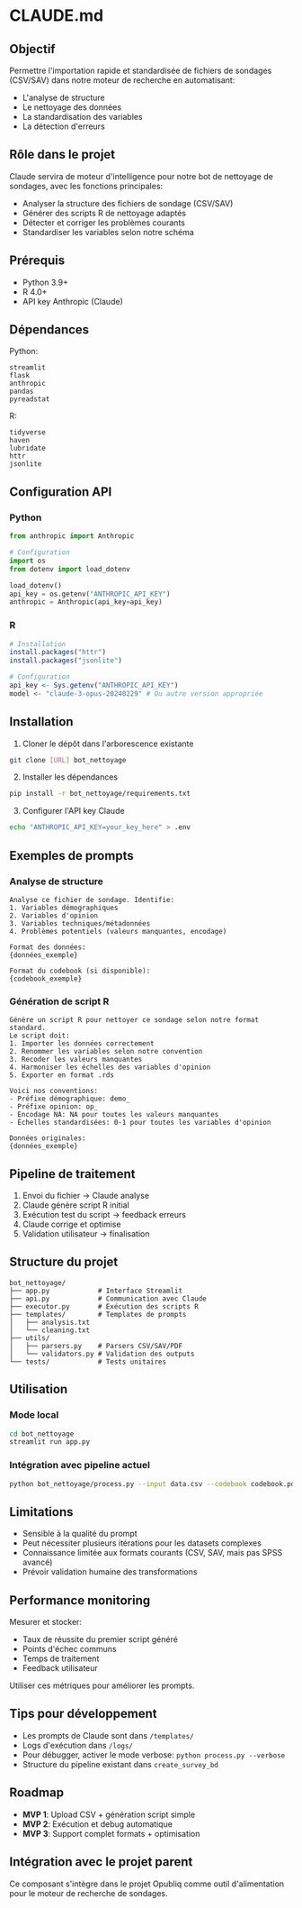 # CLAUDE.md

## Objectif

Permettre l'importation rapide et standardisée de fichiers de sondages (CSV/SAV) dans notre moteur de recherche en automatisant:
- L'analyse de structure
- Le nettoyage des données
- La standardisation des variables
- La détection d'erreurs

## Rôle dans le projet

Claude servira de moteur d'intelligence pour notre bot de nettoyage de sondages, avec les fonctions principales:

- Analyser la structure des fichiers de sondage (CSV/SAV)
- Générer des scripts R de nettoyage adaptés
- Détecter et corriger les problèmes courants
- Standardiser les variables selon notre schéma

## Prérequis

- Python 3.9+
- R 4.0+
- API key Anthropic (Claude)

## Dépendances

Python:
```
streamlit
flask
anthropic
pandas
pyreadstat
```

R:
```
tidyverse
haven
lubridate
httr
jsonlite
```

## Configuration API

### Python
```python
from anthropic import Anthropic

# Configuration
import os
from dotenv import load_dotenv

load_dotenv()
api_key = os.getenv("ANTHROPIC_API_KEY")
anthropic = Anthropic(api_key=api_key)
```

### R
```r
# Installation
install.packages("httr")
install.packages("jsonlite")

# Configuration
api_key <- Sys.getenv("ANTHROPIC_API_KEY")
model <- "claude-3-opus-20240229" # Ou autre version appropriée
```

## Installation

1. Cloner le dépôt dans l'arborescence existante
```bash
git clone [URL] bot_nettoyage
```

2. Installer les dépendances
```bash
pip install -r bot_nettoyage/requirements.txt
```

3. Configurer l'API key Claude
```bash
echo "ANTHROPIC_API_KEY=your_key_here" > .env
```

## Exemples de prompts

### Analyse de structure

```
Analyse ce fichier de sondage. Identifie:
1. Variables démographiques
2. Variables d'opinion
3. Variables techniques/métadonnées
4. Problèmes potentiels (valeurs manquantes, encodage)

Format des données:
{données_exemple}

Format du codebook (si disponible):
{codebook_exemple}
```

### Génération de script R

```
Génère un script R pour nettoyer ce sondage selon notre format standard.
Le script doit:
1. Importer les données correctement
2. Renommer les variables selon notre convention
3. Recoder les valeurs manquantes
4. Harmoniser les échelles des variables d'opinion
5. Exporter en format .rds

Voici nos conventions:
- Préfixe démographique: demo_
- Préfixe opinion: op_
- Encodage NA: NA pour toutes les valeurs manquantes
- Échelles standardisées: 0-1 pour toutes les variables d'opinion

Données originales:
{données_exemple}
```

## Pipeline de traitement

1. Envoi du fichier → Claude analyse
2. Claude génère script R initial
3. Exécution test du script → feedback erreurs
4. Claude corrige et optimise
5. Validation utilisateur → finalisation

## Structure du projet

```
bot_nettoyage/
├── app.py            # Interface Streamlit
├── api.py            # Communication avec Claude
├── executor.py       # Exécution des scripts R
├── templates/        # Templates de prompts
│   ├── analysis.txt
│   └── cleaning.txt
├── utils/
│   ├── parsers.py    # Parsers CSV/SAV/PDF
│   └── validators.py # Validation des outputs
└── tests/            # Tests unitaires
```

## Utilisation

### Mode local

```bash
cd bot_nettoyage
streamlit run app.py
```

### Intégration avec pipeline actuel

```bash
python bot_nettoyage/process.py --input data.csv --codebook codebook.pdf --output create_survey_bd/new_survey/
```

## Limitations

- Sensible à la qualité du prompt
- Peut nécessiter plusieurs itérations pour les datasets complexes
- Connaissance limitée aux formats courants (CSV, SAV, mais pas SPSS avancé)
- Prévoir validation humaine des transformations

## Performance monitoring

Mesurer et stocker:
- Taux de réussite du premier script généré
- Points d'échec communs
- Temps de traitement
- Feedback utilisateur

Utiliser ces métriques pour améliorer les prompts.

## Tips pour développement

- Les prompts de Claude sont dans `/templates/`
- Logs d'exécution dans `/logs/`
- Pour débugger, activer le mode verbose: `python process.py --verbose`
- Structure du pipeline existant dans `create_survey_bd`

## Roadmap

- **MVP 1**: Upload CSV + génération script simple
- **MVP 2**: Exécution et debug automatique
- **MVP 3**: Support complet formats + optimisation

## Intégration avec le projet parent

Ce composant s'intègre dans le projet Opubliq comme outil d'alimentation pour le moteur de recherche de sondages.